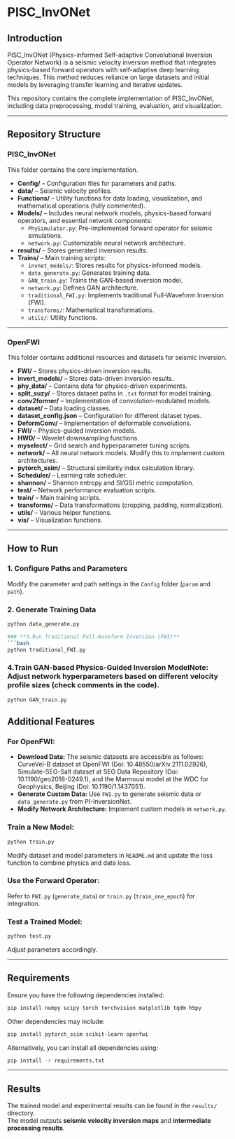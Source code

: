 # PISC_InvONet

## Introduction
PISC_InvONet (Physics-informed Self-adaptive Convolutional Inversion Operator Network) is a seismic velocity inversion method that integrates physics-based forward operators with self-adaptive deep learning techniques. This method reduces reliance on large datasets and initial models by leveraging transfer learning and iterative updates.

This repository contains the complete implementation of PISC_InvONet, including data preprocessing, model training, evaluation, and visualization.

---

## Repository Structure

### **PISC_InvONet**
This folder contains the core implementation.

- **Config/** – Configuration files for parameters and paths.
- **data/** – Seismic velocity profiles.
- **Functions/** – Utility functions for data loading, visualization, and mathematical operations (fully commented).
- **Models/** – Includes neural network models, physics-based forward operators, and essential network components:
  - `PhySimulator.py`: Pre-implemented forward operator for seismic simulations.
  - `network.py`: Customizable neural network architecture.
- **results/** – Stores generated inversion results.
- **Trains/** – Main training scripts:
  - `invnet_models/`: Stores results for physics-informed models.
  - `data_generate.py`: Generates training data.
  - `GAN_train.py`: Trains the GAN-based inversion model.
  - `network.py`: Defines GAN architecture.
  - `traditional_FWI.py`: Implements traditional Full-Waveform Inversion (FWI).
  - `transforms/`: Mathematical transformations.
  - `utils/`: Utility functions.

---

### **OpenFWI**
This folder contains additional resources and datasets for seismic inversion.

- **FWI/** – Stores physics-driven inversion results.
- **invert_models/** – Stores data-driven inversion results.
- **phy_data/** – Contains data for physics-driven experiments.
- **split_suzy/** – Stores dataset paths in `.txt` format for model training.
- **conv2former/** – Implementation of convolution-modulated models.
- **dataset/** – Data loading classes.
- **dataset_config.json** – Configuration for different dataset types.
- **DeformConv/** – Implementation of deformable convolutions.
- **FWI/** – Physics-guided inversion models.
- **HWD/** – Wavelet downsampling functions.
- **myselect/** – Grid search and hyperparameter tuning scripts.
- **network/** – All neural network models. Modify this to implement custom architectures.
- **pytorch_ssim/** – Structural similarity index calculation library.
- **Scheduler/** – Learning rate scheduler.
- **shannon/** – Shannon entropy and SI/GSI metric computation.
- **test/** – Network performance evaluation scripts.
- **train/** – Main training scripts.
- **transforms/** – Data transformations (cropping, padding, normalization).
- **utils/** – Various helper functions.
- **vis/** – Visualization functions.

---

## How to Run

### **1. Configure Paths and Parameters**
Modify the parameter and path settings in the `Config` folder (`param` and `path`).

### **2. Generate Training Data**
```bash
python data_generate.py

### **3.Run Traditional Full-Waveform Inversion (FWI)**
```bash
python traditional_FWI.py
```

### **4.Train GAN-based Physics-Guided Inversion Model**Note: Adjust network hyperparameters based on different velocity profile sizes (check comments in the code).
```bash
python GAN_train.py
```

## **Additional Features**

### **For OpenFWI:**
- **Download Data:**  The seismic datasets are accessible as follows: CurveVel-B dataset at OpenFWI (Doi: 10.48550/arXiv.2111.02926), Simulate-SEG-Salt dataset at SEG Data Repository (Doi: 10.1190/geo2018-0249.1), and the Marmousi model at the WDC for Geophysics, Beijing (Doi: 10.1190/1.1437051).
- **Generate Custom Data:** Use `FWI.py` to generate seismic data or `data_generate.py` from PI-InversionNet.
- **Modify Network Architecture:** Implement custom models in `network.py`.

### **Train a New Model:**
```bash
python train.py
```
Modify dataset and model parameters in `README.md` and update the loss function to combine physics and data loss.

### **Use the Forward Operator:**
Refer to `FWI.py` (`generate_data`) or `train.py` (`train_one_epoch`) for integration.

### **Test a Trained Model:**
```bash
python test.py
```
Adjust parameters accordingly.

---

## **Requirements**

Ensure you have the following dependencies installed:
```bash
pip install numpy scipy torch torchvision matplotlib tqdm h5py
```
Other dependencies may include:
```bash
pip install pytorch_ssim scikit-learn openfwi
```
Alternatively, you can install all dependencies using:
```bash
pip install -r requirements.txt
```

---

## **Results**
The trained model and experimental results can be found in the `results/` directory.  
The model outputs **seismic velocity inversion maps** and **intermediate processing results**.
